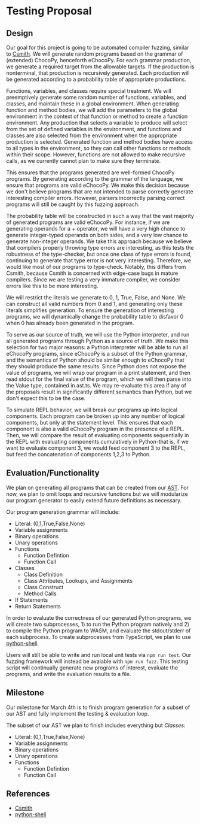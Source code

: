 # Testing Proposal

## Design

Our goal for this project is going to be automated compiler fuzzing, similar to [Csmith](https://www.cs.utah.edu/~regehr/papers/pldi11-preprint.pdf).
We will generate random programs based on the grammar of (extended) ChocoPy, henceforth eChocoPy.
For each grammar production, we generate a required target from the allowable targets. If the production
is nonterminal, that production is recursively generated. Each production will be generated according to
a probability table of appropriate productions.

Functions, variables, and classes require special treatment. We will preemptively generate some random
number of functions, variables, and classes, and maintain these in a global environment. When generating
function and method bodies, we will add the parameters to the global environment in the context of that
function or method to create a function environment. Any production that selects a variable to produce
will select from the set of defined variables in the environment, and functions and classes are also
selected from the environment when the appropriate production is selected. Generated function
and method bodies have access to all types in the environment, so they can call other functions or methods
within their scope. However, functions are not allowed to make recursive calls, as we currently
cannot plan to make sure they terminate.

This ensures that the programs generated are well-formed ChocoPy programs. By
generating according to the grammar of the language, we ensure that programs
are valid eChocoPy. We make this decision because we don't believe programs that
are not intended to parse correctly generate interesting compiler errors. However,
parsers incorrectly parsing correct programs will still be caught by this fuzzing
approach.

The probability table will be constructed in such a way that the vast majority of generated programs
are valid eChocoPy. For instance, if we are generating operands for a + operator, we will have a very
high chance to generate integer-typed operands on both sides, and a very low chance to generate
non-integer operands. We take this approach because we believe that compilers properly throwing type
errors are interesting, as this tests the robustness of the type-checker, but once one class of
type errors is found, continuing to generate that type error is not very interesting. Therefore,
we would like most of our programs to type-check. Notably, this differs from Csmith, because Csmith
is concerned with edge-case bugs in mature compilers. Since we are testing a very immature compiler,
we consider errors like this to be more interesting.

We will restrict the literals we generate to 0, 1, True, False, and None. We can construct all valid
numbers from 0 and 1, and generating only these literals simplifies generation. To ensure the
generation of interesting programs, we will dynamically change the probability table to disfavor
0 when 0 has already been generated in the program.

To serve as our source of truth, we will use the Python interpreter, and run all generated programs
through Python as a source of truth. We make this selection for two
major reasons: a Python interpreter will be able to run all eChocoPy programs, since eChocoPy is
a subset of the Python grammar, and the semantics of Python should be similar enough to eChocoPy
that they should produce the same results. Since Python does not expose the value of programs, we
will wrap our program in a print statement, and then read stdout for the final value of the program,
which we will then parse into the Value type, contained in ast.ts. We may re-evaluate this area if
any of the proposals result in significantly different semantics than Python, but we don't expect
this to be the case.

To simulate REPL behavior, we will break our programs up into logical components. Each program can be
broken up into any number of logical components, but only at the statement level. This ensures
that each component is also a valid eChocoPy program in the presence of a REPL. Then, we will compare
the result of evaluating components sequentially in the REPL with evaluating components cumulatively in
Python-that is, if we want to evaluate component 3, we would feed component 3 to the REPL, but feed
the concatenation of components 1,2,3 to Python.

## Evaluation/Functionality

We plan on generating all programs that can be created from our [AST](../ast.ts).
For now, we plan to omit loops and recursive functions but we will modularize our
program generator to easily extend future definitions as necessary.

Our program generation grammar will include:

- Literal: (0,1,True,False,None)
- Variable assignments
- Binary operations
- Unary operations
- Functions
  - Function Defintion
  - Function Call
- Classes
  - Class Definition
  - Class Attributes, Lookups, and Assignments
  - Class Construct
  - Method Calls
- If Statements
- Return Statements

In order to evaluate the correctness of our generated Python programs, we will
create two subprocesses, 1) to run the Python program natively and 2) to
compile the Python program to WASM, and evaluate the stdout/stderr of each subprocess.
To create subprocesses from TypeScript, we plan to use [python-shell](https://github.com/extrabacon/python-shell).

Users will still be able to write and run local unit tests via `npm run test`.
Our fuzzing framework will instead be avaiable with `npm run fuzz`. This testing
script will continually generate new programs of interest, evaluate the
programs, and write the evaluation results to a file.

## Milestone

Our milestone for March 4th is to finish program generation for a subset of our AST and fully implement
the testing & evaluation loop.

The subset of our AST we plan to finish includes everything but _Classes_:

- Literal: (0,1,True,False,None)
- Variable assignments
- Binary operations
- Unary operations
- Functions
  - Function Defintion
  - Function Call

## References

- [Csmith](https://www.cs.utah.edu/~regehr/papers/pldi11-preprint.pdf)
- [python-shell](https://github.com/extrabacon/python-shell)
